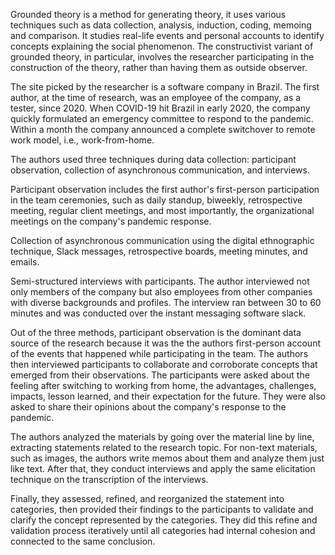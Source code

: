 Grounded theory is a method for generating theory, it uses various techniques such as data collection, analysis, induction, coding, memoing and comparison. It studies real-life events and personal accounts to identify concepts explaining the social phenomenon. The constructivist variant of grounded theory, in particular, involves the researcher participating in the construction of the theory, rather than having them as outside observer. 

The site picked by the researcher is a software company in Brazil. The first author, at the time of research, was an employee of the company, as a tester, since 2020. When COVID-19 hit Brazil in early 2020, the company quickly formulated an emergency committee to respond to the pandemic. Within a month the company announced a complete switchover to remote work model, i.e., work-from-home. 

The authors used three techniques during data collection: participant observation, collection of asynchronous communication, and interviews. 

Participant observation includes the first author's first-person participation in the team ceremonies, such as daily standup, biweekly, retrospective meeting, regular client meetings, and most importantly, the organizational meetings on the company's pandemic response. 

Collection of asynchronous communication using the digital ethnographic technique, Slack messages, retrospective boards, meeting minutes, and emails. 

Semi-structured interviews with participants. The author interviewed not only members of the company but also employees from other companies with diverse backgrounds and profiles. The interview ran between 30 to 60 minutes and was conducted over the instant messaging software slack. 

Out of the three methods, participant observation is the dominant data source of the research because it was the the authors first-person account of the events that happened while participating in the team. The authors then interviewed participants to collaborate and corroborate concepts that emerged from their observations. The participants were asked about the feeling after switching to working from home, the advantages, challenges, impacts, lesson learned, and their expectation for the future. They were also asked to share their opinions about the company's response to the pandemic. 

The authors analyzed the materials by going over the material line by line, extracting statements related to the research topic. For non-text materials, such as images, the authors write memos about them and analyze them just like text. After that, they conduct interviews and apply the same elicitation technique on the transcription of the interviews. 

Finally, they assessed, refined, and reorganized the statement into categories, then provided their findings to the participants to validate and clarify the concept represented by the categories. They did this refine and validation process iteratively until all categories had internal cohesion and connected to the same conclusion.

